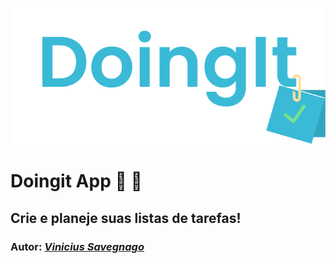 ![Doingit App Logo](https://github.com/savegdesigner/Doingitapp/blob/master/doingit-logo.svg)

# Doingit App :ledger: :gem:

## Crie e planeje suas listas de tarefas! 

### Autor: [**_Vinicius Savegnago_**](https://www.instagram.com/vsgdesigner/)
